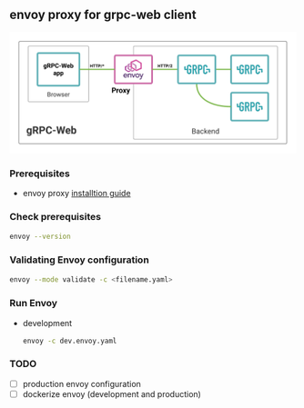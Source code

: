 ## envoy proxy for grpc-web client

![flow](./images/flow.png)

### Prerequisites

- envoy proxy [installtion guide](https://www.envoyproxy.io/docs/envoy/latest/start/install)

### Check prerequisites

```bash
envoy --version
```

### Validating Envoy configuration

```bash
envoy --mode validate -c <filename.yaml>
```

### Run Envoy

- development

  ```bash
  envoy -c dev.envoy.yaml
  ```

### TODO

- [ ] production envoy configuration
- [ ] dockerize envoy (development and production)
